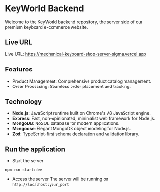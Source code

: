 # KeyWorld Backend

Welcome to the KeyWorld backend repository, the server side of our premium keyboard e-commerce website.

## Live URL

Live URL: https://mechanical-keyboard-shop-server-sigma.vercel.app

## Features

- Product Management: Comprehensive product catalog management.
- Order Processing: Seamless order placement and tracking.

## Technology

- **Node.js**: JavaScript runtime built on Chrome's V8 JavaScript engine.
- **Express**: Fast, non-opinionated, minimalist web framework for Node.js.
- **MongoDB**: NoSQL database for modern applications.
- **Mongoose**: Elegant MongoDB object modeling for Node.js.
- **Zod**: TypeScript-first schema declaration and validation library.

## Run the application

- Start the server

```bash
npm run start:dev
```

- Access the server
  The server will be running on `http://localhost:your_port`
